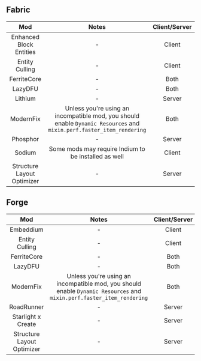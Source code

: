 ## Fabric
| Mod | Notes | Client/Server |
|:---:|:---:|:---:|
| Enhanced Block Entities | - | Client |
| Entity Culling | - | Client |
| FerriteCore | - | Both |
| LazyDFU | - | Both |
| Lithium | - | Server |
| ModernFix | Unless you're using an incompatible mod, you should enable `Dynamic Resources` and `mixin.perf.faster_item_rendering` | Both |
| Phosphor | - | Server |
| Sodium | Some mods may require Indium to be installed as well  | Client |
| Structure Layout Optimizer | - | Server |

## Forge
| Mod | Notes | Client/Server |
|:---:|:---:|:---:|
| Embeddium | - | Client |
| Entity Culling | - | Client |
| FerriteCore | - | Both |
| LazyDFU | - | Both |
| ModernFix | Unless you're using an incompatible mod, you should enable `Dynamic Resources` and `mixin.perf.faster_item_rendering` | Both |
| RoadRunner | - | Server |
| Starlight x Create | - | Server |
| Structure Layout Optimizer | - | Server |
